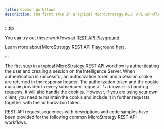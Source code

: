 ```yaml
---
title: Common Workflows
description: The first step in a typical MicroStrategy REST API workflow is authenticating the user and creating a session on the Intelligence Server. When authentication is successful, an authorization token and a session cookie are returned in the response header. The authorization token and the cookie must be provided in every subsequent request. If a browser is handling requests, it will also handle the cookies. However, if you are using your own client, you need to maintain the cookie and include it in further requests, together with the authorization token.
---
```


:::tip

You can try out these workflows at [REST API Playground](https://www.postman.com/microstrategysdk/workspace/microstrategy-rest-api/collection/16131298-9ba9a108-18ee-438e-8f4f-df058f265f1b?ctx=documentation).

Learn more about MicroStrategy REST API Playground [here](/docs/getting-started/playground.md).

:::

The first step in a typical MicroStrategy REST API workflow is authenticating the user and creating a session on the Intelligence Server. When authentication is successful, an authorization token and a session cookie are returned in the response header. The authorization token and the cookie must be provided in every subsequent request. If a browser is handling requests, it will also handle the cookies. However, if you are using your own client, you need to maintain the cookie and include it in further requests, together with the authorization token.

REST API request sequences with descriptions and code samples have been provided for the following common MicroStrategy REST API workflows.
